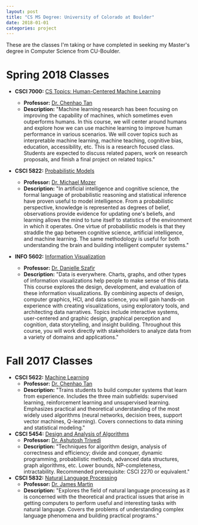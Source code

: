 ```yaml
---
layout: post
title: "CS MS Degree: University of Colorado at Boulder"
date: 2018-01-01
categories: project
---
```

These are the classes I'm taking or have completed in seeking my Master's degree in Computer Science from CU-Boulder.

# Spring 2018 Classes
* __CSCI 7000:__ [CS Topics: Human-Centered Machine Learning](https://chenhaot.com/courses/hcml/home.html)
  * __Professor:__ [Dr. Chenhao Tan](https://chenhaot.com/)
  * __Description:__ "Machine learning research has been focusing on improving the capability of machines, which sometimes even outperforms humans. In this course, we will center around humans and explore how we can use machine learning to improve human performance in various scenarios. We will cover topics such as interpretable machine learning, machine teaching, cognitive bias, education, accessibility, etc. This is a research focused class. Students are expected to discuss related papers, work on research proposals, and finish a final project on related topics."
* __CSCI 5822:__ [Probabilistic Models](http://www.cs.colorado.edu/~mozer/Teaching/syllabi/ProbabilisticModelsSpring2018/)
  * __Professor:__ [Dr. Michael Mozer](http://www.cs.colorado.edu/~mozer/index.php)
  * __Description:__ "In artificial intelligence and cognitive science, the formal language of probabilistic reasoning and statistical inference have proven useful to model intelligence. From a probabilistic perspective, knowledge is represented as degrees of belief, observations provide evidence for updating one's beliefs, and learning allows the mind to tune itself to statistics of the environment in which it operates. One virtue of probabilistic models is that they straddle the gap between cognitive science, artificial intelligence, and machine learning. The same methodology is useful for both understanding the brain and building intelligent computer systems."

* __INFO 5602:__ [Information Visualization](http://danielleszafir.com/syllabi/INFO4602_Syllabus.pdf)
  * __Professor:__ [Dr. Danielle Szafir](http://danielleszafir.com/)
  * __Description:__ "Data is everywhere. Charts, graphs, and other types of information visualizations help people to make sense of this data. This course explores the design, development, and evaluation of these information visualizations. By combining aspects of design, computer graphics, HCI, and data science, you will gain hands-on experience with creating visualizations, using exploratory tools, and architecting data narratives. Topics include interactive systems, user-centered and graphic design, graphical perception and cognition, data storytelling, and insight building. Throughout this course, you will work directly with stakeholders to analyze data from a variety of domains and applications."

# Fall 2017 Classes
* __CSCI 5622:__ [Machine Learning](https://chenhaot.com/courses/csci5622/2017fa/home.html)
  * __Professor:__ [Dr. Chenhao Tan](https://chenhaot.com/)
  * __Description:__ "Trains students to build computer systems that learn from experience. Includes the three main subfields: supervised learning, reinforcement learning and unsupervised learning. Emphasizes practical and theoretical understanding of the most widely used algorithms (neural networks, decision trees, support vector machines, Q-learning). Covers connections to data mining and statistical modeling."
* __CSCI 5454:__ [Design and Analysis of Algorithms](https://www.colorado.edu/graduateschool/distance-education/course-offerings/comprehensive-course-list/csci-5454-design-analysis-algorithms)
  * __Professor:__ [Dr. Ashutosh Trivedi](http://www.cs.colorado.edu/~astr3586/)
  * __Description:__ "Techniques for algorithm design, analysis of correctness and efficiency; divide and conquer, dynamic programming, probabilistic methods, advanced data structures, graph algorithms, etc. Lower bounds, NP-completeness, intractability. Recommended prerequisite: CSCI 2270 or equivalent."
* __CSCI 5832:__ [Natural Language Processing](https://www.colorado.edu/graduateschool/distance-education/course-offerings/comprehensive-course-list/csci-5832-natural-language-processing)
  * __Professor:__ [Dr. James Martin](http://www.cs.colorado.edu/~martin/)
  * __Description:__ "Explores the field of natural language processing as it is concerned with the theoretical and practical issues that arise in getting computers to perform useful and interesting tasks with natural language. Covers the problems of understanding complex language phenomena and building practical programs."

